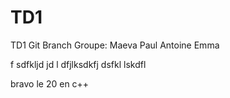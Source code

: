 # TD1
TD1 Git Branch
Groupe:
Maeva
Paul
Antoine
Emma


f sdfkljd jd
l dfjlksdkfj dsfkl
lskdfl


bravo
le
20
en c++